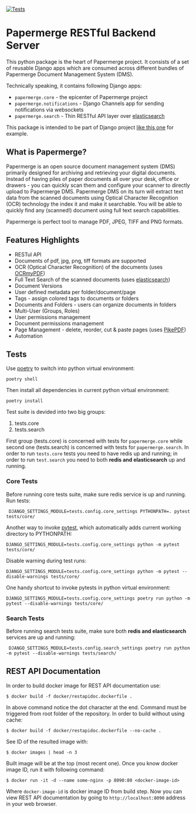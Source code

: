 [![Tests](https://github.com/papermerge/papermerge-core/actions/workflows/ci.yml/badge.svg)](https://github.com/papermerge/papermerge-core/actions/workflows/ci.yml)

# Papermerge RESTful Backend Server


This python package is the heart of Papermerge project. It consists of a set
of reusable Django apps which are consumed across different bundles of
Papermerge Document Management System (DMS).

Technically speaking, it contains following Django apps:

* ``papermerge.core`` - the epicenter of Papermerge project
* ``papermerge.notifications`` - Django Channels app for sending notifications via websockets
* ``papermerge.search`` - Thin RESTful API layer over [elasticsearch](https://github.com/elastic/elasticsearch)

This package is intended to be part of Django project [like this one](https://github.com/ciur/papermerge/) for example.

## What is Papermerge?

Papermerge is an open source document management system (DMS) primarily
designed for archiving and retrieving your digital documents. Instead of
having piles of paper documents all over your desk, office or drawers - you
can quickly scan them and configure your scanner to directly upload to
Papermerge DMS. Papermerge DMS on its turn will extract text data from the
scanned documents using Optical Character Recognition (OCR) technology the
index it and make it searchable. You will be able to quickly find any
(scanned!) document using full text search capabilities.

Papermerge is perfect tool to manage PDF, JPEG, TIFF and PNG formats.

## Features Highlights

* RESTul API
* Documents of pdf, jpg, png, tiff formats are supported
* OCR (Optical Character Recognition) of the documents (uses [OCRmyPDF](https://github.com/ocrmypdf/OCRmyPDF))
* Full Text Search of the scanned documents (uses [elasticsearch](https://github.com/elastic/elasticsearch))
* Document Versions
* User defined metadata per folder/document/page
* Tags - assign colored tags to documents or folders
* Documents and Folders - users can organize documents in folders
* Multi-User (Groups, Roles)
* User permissions management
* Document permissions management
* Page Management - delete, reorder, cut & paste pages (uses [PikePDF](https://github.com/pikepdf/pikepdf))
* Automation

## Tests

Use [poetry](https://python-poetry.org/) to switch into python virtual environment:

    poetry shell

Then install all dependencies in current python virtual environment:

    poetry install

Test suite is devided into two big groups:

1. tests.core
2. tests.search


First group (tests.core) is concerned with tests for `papermerge.core` while
second one (tests.search) is concerned with tests for `papermerge.search`. In
order to run `tests.core` tests you need to have redis up and running; in
order to run `test.search` you need to both **redis and elasticsearch** up and
running.

### Core Tests

Before running core tests suite, make sure redis service is up and running. Run tests:

     DJANGO_SETTINGS_MODULE=tests.config.core_settings PYTHONPATH=. pytest tests/core/

Another way to invoke [pytest](https://docs.pytest.org/en/latest/contents.html), which automatically adds current working directory to PYTHONPATH:

    DJANGO_SETTINGS_MODULE=tests.config.core_settings python -m pytest tests/core/

Disable warning during test runs:

    DJANGO_SETTINGS_MODULE=tests.config.core_settings python -m pytest --disable-warnings tests/core/

One handy shortcut to invoke pytests in python virtual environment:

    DJANGO_SETTINGS_MODULE=tests.config.core_settings poetry run python -m pytest --disable-warnings tests/core/


### Search Tests

Before running search tests suite, make sure both **redis and elasticsearch** services are up and running:

     DJANGO_SETTINGS_MODULE=tests.config.search_settings poetry run python -m pytest --disable-warnings tests/search/

## REST API Documentation

In order to build docker image for REST API documentation use:

    $ docker build -f docker/restapidoc.dockerfile .

In above command notice the dot character at the end.
Command must be triggered from root folder of the repository.
In order to build without using cache:

    $ docker build -f docker/restapidoc.dockerfile --no-cache .

See ID of the resulted image with:

    $ docker images | head -n 3

Built image will be at the top (most recent one).
Once you know docker image ID, run it with following command:

    $ docker run -it -d --name some-nginx -p 8090:80 <docker-image-id>

Where ``docker-image-id`` is docker image ID from build step. Now you can view
REST API documentation by going to ``http://localhost:8090`` address in your
web browser.
